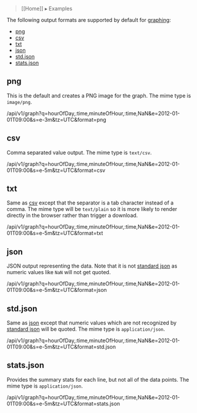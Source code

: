 > [[Home]] ▸ Examples

The following output formats are supported by default for [graphing](Graph):

* [png](#png)
* [csv](#csv)
* [txt](#txt)
* [json](#json)
* [std.json](#stdjson)
* [stats.json](#statsjson)

## png

This is the default and creates a PNG image for the graph. The mime type is `image/png`.

/api/v1/graph?q=hourOfDay,:time,minuteOfHour,:time,NaN&e=2012-01-01T09:00&s=e-3m&tz=UTC&format=png

## csv

Comma separated value output. The mime type is `text/csv`.

/api/v1/graph?q=hourOfDay,:time,minuteOfHour,:time,NaN&e=2012-01-01T09:00&s=e-5m&tz=UTC&format=csv

## txt

Same as [csv](#csv) except that the separator is a tab character instead of a comma. The mime
type will be `text/plain` so it is more likely to render directly in the browser rather than
trigger a download.

/api/v1/graph?q=hourOfDay,:time,minuteOfHour,:time,NaN&e=2012-01-01T09:00&s=e-5m&tz=UTC&format=txt

## json

JSON output representing the data. Note that it is not [standard json](http://json.org) as numeric
values like `NaN` will not get quoted.

/api/v1/graph?q=hourOfDay,:time,minuteOfHour,:time,NaN&e=2012-01-01T09:00&s=e-5m&tz=UTC&format=json

## std.json

Same as [json](#json) except that numeric values which are not recognized by
[standard json](http://json.org) will be quoted. The mime type is `application/json`.

/api/v1/graph?q=hourOfDay,:time,minuteOfHour,:time,NaN&e=2012-01-01T09:00&s=e-5m&tz=UTC&format=std.json

## stats.json

Provides the summary stats for each line, but not all of the data points. The mime type is
`application/json`.

/api/v1/graph?q=hourOfDay,:time,minuteOfHour,:time,NaN&e=2012-01-01T09:00&s=e-5m&tz=UTC&format=stats.json
